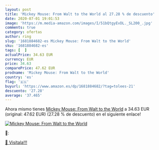 ```yaml
---
layout: post
title: 'Mickey Mouse: From Walt to the World al 27.28 % de descuento'
date: 2020-07-01 19:01:53
image: 'https://m.media-amazon.com/images/I/51bQtgyEvDL._SL200_.jpg'
comments: true
category: ofertas
author: ring
slug: '1681884682-es Mickey Mouse: From Walt to the World'
sku: '1681884682-es'
tags: [  ]
actualPrice: 34.63 EUR
currency: EUR
price: 34.63
comparePrice: 47.62 EUR
prodname: 'Mickey Mouse: From Walt to the World'
country: 'es'
flag: '🇪🇸'
buyurl: 'https://www.amazon.es/dp/1681884682/?tag=tolees-21'
descuento: '27.28'
average: '37.465'
---
```


Ahora mismo tienes [Mickey Mouse: From Walt to the World](https://www.amazon.es/dp/1681884682/?tag=tolees-21) a 34.63 EUR (original: 47.62 EUR) (27.28 %  de descuento) en el siguiente enlace!

[![Mickey Mouse: From Walt to the World](https://m.media-amazon.com/images/I/51bQtgyEvDL._SL200_.jpg)](https://www.amazon.es/dp/1681884682/?tag=tolees-21)

🔎:


[🛒 Visítala!!!](https://www.amazon.es/dp/1681884682/?tag=tolees-21)
